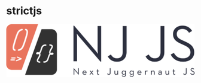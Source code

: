 # strictjs
![NJ Logo](https://raw.githubusercontent.com/Jungle-Works/next-juggernaut/master/images/nj.png)

